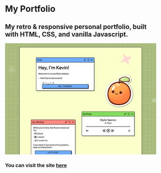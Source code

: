 # My Portfolio
## My retro & responsive personal portfolio, built with HTML, CSS, and vanilla Javascript.

<img src="src/images/screenshot.png" style="width: 500px;"/>

### You can visit the site [here](https://kev-kev.github.io/portfolio/)